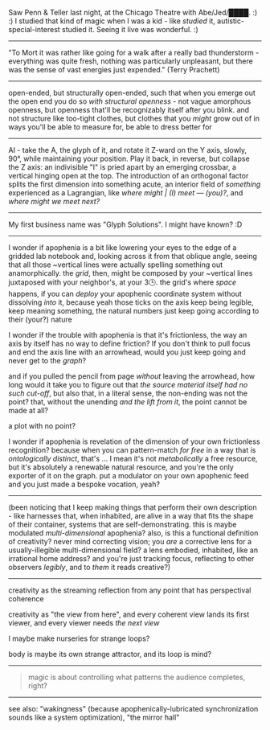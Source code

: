 Saw Penn & Teller last night, at the Chicago Theatre with Abe/Jed/████. :) :) I studied that kind of magic when I was a kid - like *studied* it, autistic-special-interest studied it. Seeing it live was wonderful. :)

---

"To Mort it was rather like going for a walk after a really bad thunderstorm - everything was quite fresh, nothing was particularly unpleasant, but there was the sense of vast energies just expended." (Terry Prachett)

---

open-ended, but structurally open-ended, such that when you emerge out the open end you do so *with structural openness* - not vague amorphous openness, but openness that'll be recognizably itself after you blink. and not structure like too-tight clothes, but clothes that you *might* grow out of in ways you'll be able to measure for, be able to dress better for

---

AI - take the A, the glyph of it, and rotate it Z-ward on the Y axis, slowly, 90°, while maintaining your position. Play it back, in reverse, but collapse the Z axis: an indivisible "I" is pried apart by an emerging crossbar, a vertical hinging open at the top. The introduction of an orthogonal factor splits the first dimension into something acute, an interior field of *something* experienced as a Lagrangian, like *where might | (I) meet ― (you)?*, and *where might we meet next?*

---

My first business name was "Glyph Solutions". I might have known? :D

---

I wonder if apophenia is a bit like lowering your eyes to the edge of a gridded lab notebook and, looking across it from that oblique angle, seeing that all those ~vertical lines were actually spelling something out anamorphically. the *grid*, then, might be composed by your ~vertical lines juxtaposed with your neighbor's, at your 3🕒. the grid's where *space* happens, if you can *deploy* your apophenic coordinate system without dissolving *into* it, because yeah those ticks on the axis keep being legible, keep meaning something, the natural numbers just keep going according to their (your?) nature

I wonder if the trouble with apophenia is that it's frictionless, the way an axis by itself has no way to define friction? If you don't think to pull focus and end the axis line with an arrowhead, would you just keep going and never get to the *graph*?

and if you pulled the pencil from page *without* leaving the arrowhead, how long would it take you to figure out that *the source material itself had no such cut-off*, but also that, in a literal sense, the non-ending was not the point? that, without the unending *and the lift from it*, the point cannot be made at all?

a plot with no point?

I wonder if apophenia is revelation of the dimension of your own frictionless recognition? because when you can pattern-match *for free* in a way that is *ontologically distinct*, that's ... I mean it's not *metabolically* a free resource, but it's absolutely a renewable natural resource, and you're the only exporter of it on the graph. put a modulator on your own apophenic feed and you just made a bespoke vocation, yeah?

---

(been noticing that I keep making things that perform their own description - like harnesses that, when inhabited, are alive in a way that fits the shape of their container, systems that are self-demonstrating. this is maybe modulated *multi-dimensional* apophenia? also, is this a functional definition of creativity? never mind correcting vision; you *are* a corrective lens for a usually-illegible multi-dimensional field? a lens embodied, inhabited, like an irrational home address? and you're just tracking focus, reflecting to other observers *legibly*, and to *them* it reads creative?)

---

creativity as the streaming reflection from any point that has perspectival coherence

creativity as "the view from here", and every coherent view lands its first viewer, and every viewer needs *the next view*

I maybe make nurseries for strange loops?

body is maybe its own strange attractor, and its loop is mind?

---

> magic is about controlling what patterns the audience completes, right?

---

see also: "wakingness" (because apophenically-lubricated synchronization sounds like a system optimization), "the mirror hall"
